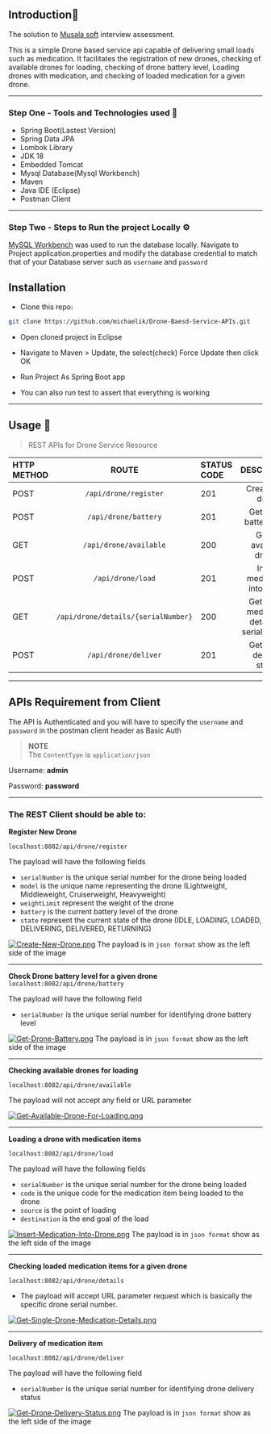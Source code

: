 ## Introduction🖖
The solution to [Musala soft](https://www.musala.com) interview assessment.

This is a simple Drone based service api capable of delivering small loads such as medication. It facilitates the registration of new drones, checking of available drones for loading, checking of drone battery level, Loading drones with medication, and checking of loaded medication for a given drone.

---

### Step One - Tools and Technologies used 🎼

- Spring Boot(Lastest Version)
- Spring Data JPA
- Lombok Library
- JDK 18
- Embedded Tomcat
- Mysql Database(Mysql Workbench)
- Maven
- Java IDE (Eclipse)
- Postman Client

---

### Step Two - Steps to Run the project Locally ⚙️

[MySQL Workbench](https://www.mysql.com/products/workbench) was used to run the database locally. Navigate to Project application.properties and modify the database credential to match that of your Database server such as `username` and `password`

## Installation

* Clone this repo:

```bash
git clone https://github.com/michaelik/Drone-Baesd-Service-APIs.git
```

* Open cloned project in Eclipse

* Navigate to Maven > Update, the select(check) Force Update then click OK

* Run Project As Spring Boot app

* You can also run test to assert that everything is working

---

## Usage 🧨

>REST APIs for Drone Service Resource

|HTTP METHOD|ROUTE|STATUS CODE|DESCRIPTION|
|:------------- | :----------: |:------------- | :----------: |
|POST|`/api/drone/register`|201|Create new drone
|POST|`/api/drone/battery`|201|Get drone battery level
|GET|`/api/drone/available`|200|Get all available drones
|POST|`/api/drone/load`|201|Insert medication into drone
|GET|`/api/drone/details/{serialNumber}`|200|Get single medication details by serial number
|POST|`/api/drone/deliver`|201|Get drone delivery status

---

## APIs Requirement from Client

The API is Authenticated and you will have to specify the `username` and `password` in the postman client header as Basic Auth

>**NOTE**<br>
>The `ContentType` is `application/json` 

Username: **admin**

Password: **password**

---

### The REST Client should be able to:

**Register New Drone**

`localhost:8082/api/drone/register`

The payload will have the following fields

- `serialNumber` is the unique serial number for the drone being loaded
- `model` is the unique name representing the drone (Lightweight, Middleweight, Cruiserweight, Heavyweight)
- `weightLimit` represent the weight of the drone 
- `battery` is the current battery level of the drone
- `state`  represent the current state of the drone (IDLE, LOADING, LOADED, DELIVERING, DELIVERED, RETURNING)

[![Create-New-Drone.png](https://i.postimg.cc/nrtQM428/Create-New-Drone.png)](https://postimg.cc/G8qp5s6z)
The payload is in `json format` show as the left side of the image

---

**Check Drone battery level for a given drone**
`localhost:8082/api/drone/battery`

The payload will have the following field

- `serialNumber` is the unique serial number for identifying drone battery level

[![Get-Drone-Battery.png](https://i.postimg.cc/MGNBJ2jp/Get-Drone-Battery.png)](https://postimg.cc/f37yYPKG)
The payload is in `json format` show as the left side of the image

---

**Checking available drones for loading**

`localhost:8082/api/drone/available`

The payload will not accept any field or URL parameter

[![Get-Available-Drone-For-Loading.png](https://i.postimg.cc/1tFq9Cpc/Get-Available-Drone-For-Loading.png)](https://postimg.cc/hzSjs0Zf)

---

**Loading a drone with medication items**

`localhost:8082/api/drone/load`

The payload will have the following fields

- `serialNumber` is the unique serial number for the drone being loaded
- `code` is the unique code for the medication item being loaded to the drone
- `source` is the point of loading
- `destination` is the end goal of the load

[![Insert-Medication-Into-Drone.png](https://i.postimg.cc/rpK4HFsH/Insert-Medication-Into-Drone.png)](https://postimg.cc/wtY3yzh5)
The payload is in `json format` show as the left side of the image

---

**Checking loaded medication items for a given drone**

`localhost:8082/api/drone/details`

- The payload will accept URL parameter request which is basically the specific drone serial number.

[![Get-Single-Drone-Medication-Details.png](https://i.postimg.cc/TY6rP6Ny/Get-Single-Drone-Medication-Details.png)](https://postimg.cc/fk83H6NZ)

---

**Delivery of medication item**

`localhost:8082/api/drone/deliver`

The payload will have the following field

- `serialNumber` is the unique serial number for identifying drone delivery status

[![Get-Drone-Delivery-Status.png](https://i.postimg.cc/MpZVyYSq/Get-Drone-Delivery-Status.png)](https://postimg.cc/JGgs8Z02)
The payload is in `json format` show as the left side of the image